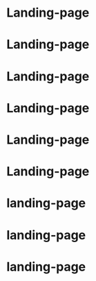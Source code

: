 # Landing-page
# Landing-page
# Landing-page
# Landing-page
# Landing-page
# Landing-page
# landing-page
# landing-page
# landing-page
